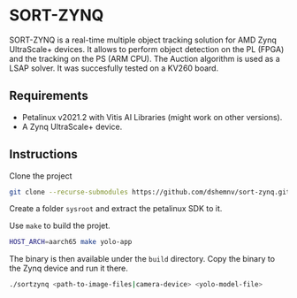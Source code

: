 # SORT-ZYNQ

SORT-ZYNQ is a real-time multiple object tracking solution for AMD Zynq UltraScale+ devices. It allows to perform object detection on the PL (FPGA) and the tracking on the PS (ARM CPU). The Auction algorithm is used as a LSAP solver. It was succesfully tested on a KV260 board.

## Requirements

* Petalinux v2021.2 with Vitis AI Libraries (might work on other versions).
* A Zynq UltraScale+ device.
  
## Instructions

Clone the project
```bash
git clone --recurse-submodules https://github.com/dshemnv/sort-zynq.git
```

Create a folder `sysroot` and extract the petalinux SDK to it.

Use `make` to build the projet.

```bash
HOST_ARCH=aarch65 make yolo-app
```
The binary is then available under the `build` directory. Copy the binary to the Zynq device and run it there.

```bash
./sortzynq <path-to-image-files|camera-device> <yolo-model-file>
```

